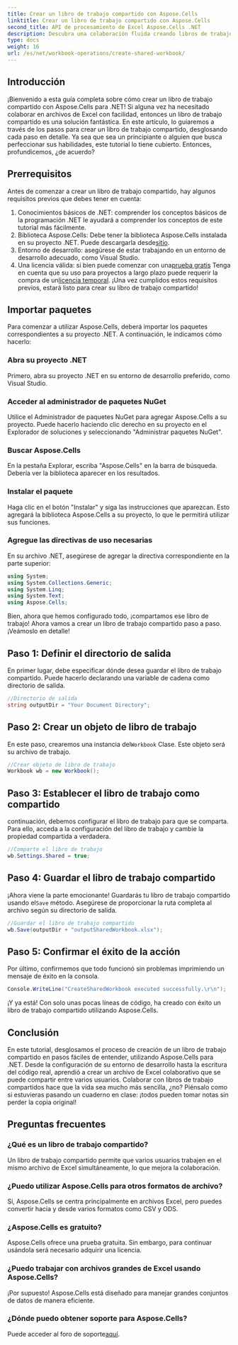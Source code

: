 ```yaml
---
title: Crear un libro de trabajo compartido con Aspose.Cells
linktitle: Crear un libro de trabajo compartido con Aspose.Cells
second_title: API de procesamiento de Excel Aspose.Cells .NET
description: Descubra una colaboración fluida creando libros de trabajo compartidos utilizando Aspose.Cells para .NET con esta sencilla guía paso a paso.
type: docs
weight: 16
url: /es/net/workbook-operations/create-shared-workbook/
---
```

## Introducción
¡Bienvenido a esta guía completa sobre cómo crear un libro de trabajo compartido con Aspose.Cells para .NET! Si alguna vez ha necesitado colaborar en archivos de Excel con facilidad, entonces un libro de trabajo compartido es una solución fantástica. En este artículo, lo guiaremos a través de los pasos para crear un libro de trabajo compartido, desglosando cada paso en detalle. Ya sea que sea un principiante o alguien que busca perfeccionar sus habilidades, este tutorial lo tiene cubierto. Entonces, profundicemos, ¿de acuerdo?
## Prerrequisitos
Antes de comenzar a crear un libro de trabajo compartido, hay algunos requisitos previos que debes tener en cuenta:
1. Conocimientos básicos de .NET: comprender los conceptos básicos de la programación .NET le ayudará a comprender los conceptos de este tutorial más fácilmente.
2. Biblioteca Aspose.Cells: Debe tener la biblioteca Aspose.Cells instalada en su proyecto .NET. Puede descargarla desde[sitio](https://releases.aspose.com/cells/net/).
3. Entorno de desarrollo: asegúrese de estar trabajando en un entorno de desarrollo adecuado, como Visual Studio.
4.  Una licencia válida: si bien puede comenzar con una[prueba gratis](https://releases.aspose.com/) Tenga en cuenta que su uso para proyectos a largo plazo puede requerir la compra de un[licencia temporal](https://purchase.aspose.com/temporary-license/).
¡Una vez cumplidos estos requisitos previos, estará listo para crear su libro de trabajo compartido!
## Importar paquetes
Para comenzar a utilizar Aspose.Cells, deberá importar los paquetes correspondientes a su proyecto .NET. A continuación, le indicamos cómo hacerlo:
### Abra su proyecto .NET
Primero, abra su proyecto .NET en su entorno de desarrollo preferido, como Visual Studio.
### Acceder al administrador de paquetes NuGet
Utilice el Administrador de paquetes NuGet para agregar Aspose.Cells a su proyecto. Puede hacerlo haciendo clic derecho en su proyecto en el Explorador de soluciones y seleccionando "Administrar paquetes NuGet".
### Buscar Aspose.Cells
En la pestaña Explorar, escriba "Aspose.Cells" en la barra de búsqueda. Debería ver la biblioteca aparecer en los resultados.
### Instalar el paquete
Haga clic en el botón "Instalar" y siga las instrucciones que aparezcan. Esto agregará la biblioteca Aspose.Cells a su proyecto, lo que le permitirá utilizar sus funciones.
### Agregue las directivas de uso necesarias
En su archivo .NET, asegúrese de agregar la directiva correspondiente en la parte superior:
```csharp
using System;
using System.Collections.Generic;
using System.Linq;
using System.Text;
using Aspose.Cells;
```
Bien, ahora que hemos configurado todo, ¡compartamos ese libro de trabajo!
Ahora vamos a crear un libro de trabajo compartido paso a paso. ¡Veámoslo en detalle!
## Paso 1: Definir el directorio de salida
En primer lugar, debe especificar dónde desea guardar el libro de trabajo compartido. Puede hacerlo declarando una variable de cadena como directorio de salida.
```csharp
//Directorio de salida
string outputDir = "Your Document Directory";
```
## Paso 2: Crear un objeto de libro de trabajo
 En este paso, crearemos una instancia del`Workbook` Clase. Este objeto será su archivo de trabajo.
```csharp
//Crear objeto de libro de trabajo
Workbook wb = new Workbook();
```
## Paso 3: Establecer el libro de trabajo como compartido
continuación, debemos configurar el libro de trabajo para que se comparta. Para ello, acceda a la configuración del libro de trabajo y cambie la propiedad compartida a verdadera.
```csharp
//Comparte el libro de trabajo
wb.Settings.Shared = true;
```
## Paso 4: Guardar el libro de trabajo compartido
 ¡Ahora viene la parte emocionante! Guardarás tu libro de trabajo compartido usando el`Save` método. Asegúrese de proporcionar la ruta completa al archivo según su directorio de salida.
```csharp
//Guardar el libro de trabajo compartido
wb.Save(outputDir + "outputSharedWorkbook.xlsx");
```
## Paso 5: Confirmar el éxito de la acción
Por último, confirmemos que todo funcionó sin problemas imprimiendo un mensaje de éxito en la consola.
```csharp
Console.WriteLine("CreateSharedWorkbook executed successfully.\r\n");
```
¡Y ya está! Con solo unas pocas líneas de código, ha creado con éxito un libro de trabajo compartido utilizando Aspose.Cells.
## Conclusión
En este tutorial, desglosamos el proceso de creación de un libro de trabajo compartido en pasos fáciles de entender, utilizando Aspose.Cells para .NET. Desde la configuración de su entorno de desarrollo hasta la escritura del código real, aprendió a crear un archivo de Excel colaborativo que se puede compartir entre varios usuarios.
Colaborar con libros de trabajo compartidos hace que la vida sea mucho más sencilla, ¿no? Piénsalo como si estuvieras pasando un cuaderno en clase: ¡todos pueden tomar notas sin perder la copia original!
## Preguntas frecuentes
### ¿Qué es un libro de trabajo compartido?  
Un libro de trabajo compartido permite que varios usuarios trabajen en el mismo archivo de Excel simultáneamente, lo que mejora la colaboración.
### ¿Puedo utilizar Aspose.Cells para otros formatos de archivo?  
Sí, Aspose.Cells se centra principalmente en archivos Excel, pero puedes convertir hacia y desde varios formatos como CSV y ODS.
### ¿Aspose.Cells es gratuito?  
Aspose.Cells ofrece una prueba gratuita. Sin embargo, para continuar usándola será necesario adquirir una licencia.
### ¿Puedo trabajar con archivos grandes de Excel usando Aspose.Cells?  
¡Por supuesto! Aspose.Cells está diseñado para manejar grandes conjuntos de datos de manera eficiente.
### ¿Dónde puedo obtener soporte para Aspose.Cells?  
 Puede acceder al foro de soporte[aquí](https://forum.aspose.com/c/cells/9).